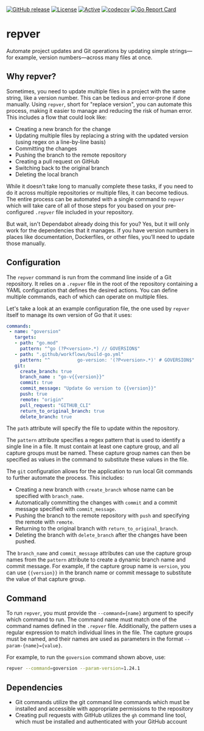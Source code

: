 [![GitHub release](https://img.shields.io/github/release/UnitVectorY-Labs/repver.svg)](https://github.com/UnitVectorY-Labs/repver/releases/latest) [![License](https://img.shields.io/badge/license-MIT-blue)](https://opensource.org/licenses/MIT) [![Active](https://img.shields.io/badge/Status-Active-green)](https://guide.unitvectorylabs.com/bestpractices/status/#active) [![codecov](https://codecov.io/gh/UnitVectorY-Labs/repver/graph/badge.svg?token=uW5nCgpegM)](https://codecov.io/gh/UnitVectorY-Labs/repver) [![Go Report Card](https://goreportcard.com/badge/github.com/UnitVectorY-Labs/repver)](https://goreportcard.com/report/github.com/UnitVectorY-Labs/repver)

# repver

Automate project updates and Git operations by updating simple strings—for example, version numbers—across many files at once.

## Why repver?

Sometimes, you need to update multiple files in a project with the same string, like a version number. This can be tedious and error-prone if done manually.  Using `repver`, short for "replace version", you can automate this process, making it easier to manage and reducing the risk of human error. This includes a flow that could look like:

- Creating a new branch for the change
- Updating multiple files by replacing a string with the updated version (using regex on a line-by-line basis)
- Committing the changes
- Pushing the branch to the remote repository
- Creating a pull request on GitHub
- Switching back to the original branch
- Deleting the local branch

While it doesn't take long to manually complete these tasks, if you need to do it across multiple repositories or multiple files, it can become tedious. The entire process can be automated with a single command to `repver` which will take care of all of those steps for you based on your pre-configured `.repver` file included in your repository.

But wait, isn't Dependabot already doing this for you? Yes, but it will only work for the dependencies that it manages. If you have version numbers in places like documentation, Dockerfiles, or other files, you’ll need to update those manually.

## Configuration

The `repver` command is run from the command line inside of a Git repository. It relies on a `.repver` file in the root of the repository containing a YAML configuration that defines the desired actions. You can define multiple commands, each of which can operate on multiple files.

Let's take a look at an example configuration file, the one used by `repver` itself to manage its own version of Go that it uses:

```yaml
commands:
 - name: "goversion"
   targets:
   - path: "go.mod"
     pattern: "^go (?P<version>.*) // GOVERSION$"
   - path: ".github/workflows/build-go.yml"
     pattern: "^          go-version: '(?P<version>.*)' # GOVERSION$"
   git:
     create_branch: true
     branch_name : "go-v{{version}}"
     commit: true
     commit_message: "Update Go version to {{version}}"
     push: true
     remote: "origin"
     pull_request: "GITHUB_CLI"
     return_to_original_branch: true
     delete_branch: true
```

The `path` attribute will specify the file to update within the repository.

The `pattern` attribute specifies a regex pattern that is used to identify a single line in a file. It must contain at least one capture group, and all capture groups must be named. These capture group names can then be specified as values in the command to substitute these values in the file.

The `git` configuration allows for the application to run local Git commands to further automate the process.  This includes:
  - Creating a new branch with `create_branch` whose name can be specified with `branch_name`.
  - Automatically committing the changes with `commit` and a commit message specified with `commit_message`.
  - Pushing the branch to the remote repository with `push` and specifying the remote with `remote`.
  - Returning to the original branch with `return_to_original_branch`.
  - Deleting the branch with `delete_branch` after the changes have been pushed.

The `branch_name` and `commit_message` attributes can use the capture group names from the `pattern` attribute to create a dynamic branch name and commit message. For example, if the capture group name is `version`, you can use `{{version}}` in the branch name or commit message to substitute the value of that capture group.

## Command

To run `repver`, you must provide the `--command={name}` argument to specify which command to run. The command name must match one of the command names defined in the `.repver` file. Additionally, the pattern uses a regular expression to match individual lines in the file. The capture groups must be named, and their names are used as parameters in the format `--param-{name}={value}`.

For example, to run the `goversion` command shown above, use:

```bash
repver --command=goversion --param-version=1.24.1
```

## Dependencies

- Git commands utilize the git command line commands which must be installed and accessible with appropriate permissions to the repository
- Creating pull requests with GitHub utilizes the `gh` command line tool, which must be installed and authenticated with your GitHub account

